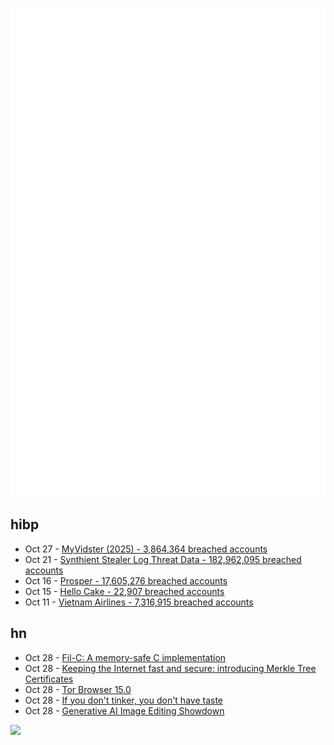 ![Metrics](https://raw.githubusercontent.com/phixion/phixion/master/metrics.svg)

## hibp

<!--
for https://github.com/phixion/phixion/blob/main/.github/workflows/feeds.yml
-->
<!--START_SECTION:haveibeenpwnd-->
- Oct 27 - [MyVidster (2025) - 3,864,364 breached accounts](https://haveibeenpwned.com/Breach/MyVidster2025)
- Oct 21 - [Synthient Stealer Log Threat Data - 182,962,095 breached accounts](https://haveibeenpwned.com/Breach/SynthientStealerLogThreatData)
- Oct 16 - [Prosper - 17,605,276 breached accounts](https://haveibeenpwned.com/Breach/Prosper)
- Oct 15 - [Hello Cake - 22,907 breached accounts](https://haveibeenpwned.com/Breach/HelloCake)
- Oct 11 - [Vietnam Airlines - 7,316,915 breached accounts](https://haveibeenpwned.com/Breach/VietnamAirlines)
<!--END_SECTION:haveibeenpwnd-->

## hn

<!--
for https://github.com/phixion/phixion/blob/main/.github/workflows/feeds.yml
-->
<!--START_SECTION:hn-->
- Oct 28 - [Fil-C: A memory-safe C implementation](https://lwn.net/SubscriberLink/1042938/ac9a001023324bf8/)
- Oct 28 - [Keeping the Internet fast and secure: introducing Merkle Tree Certificates](https://blog.cloudflare.com/bootstrap-mtc/)
- Oct 28 - [Tor Browser 15.0](https://blog.torproject.org/new-release-tor-browser-150/)
- Oct 28 - [If you don't tinker, you don't have taste](https://seated.ro/blog/tinkering-a-lost-art)
- Oct 28 - [Generative AI Image Editing Showdown](https://genai-showdown.specr.net/image-editing)
<!--END_SECTION:hn-->

<!--
for https://yhype.me
-->
![](https://hit.yhype.me/github/profile?user_id=13013670)
